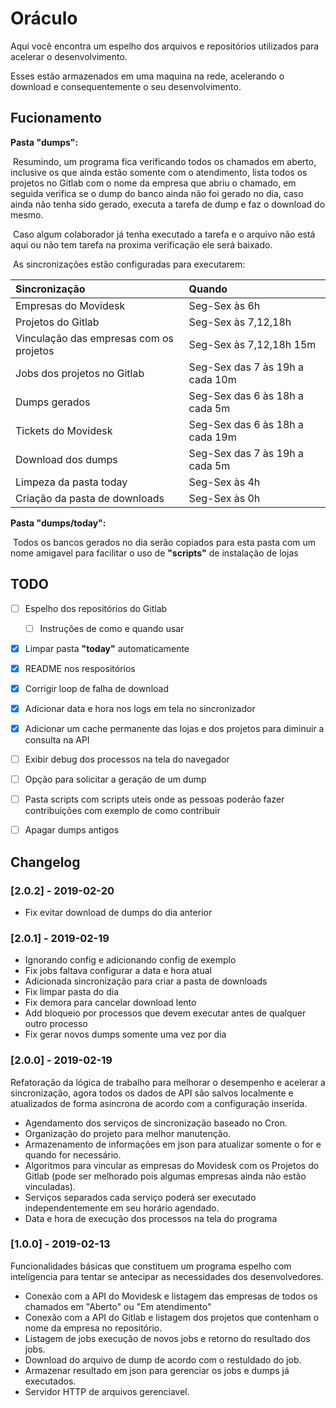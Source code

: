 # Oráculo

Aqui você encontra um espelho dos arquivos e repositórios utilizados para acelerar o desenvolvimento.

Esses estão armazenados em uma maquina na rede, acelerando o download e consequentemente o seu desenvolvimento.

## Fucionamento

**Pasta "dumps":**

​	Resumindo, um programa fica verificando todos os chamados em aberto, inclusive os que ainda estão somente com o atendimento, lista todos os projetos no Gitlab com o nome da empresa que abriu o chamado, em seguida verifica se o dump do banco ainda não foi gerado no dia, caso ainda não tenha sido gerado, executa a tarefa de dump e faz o download do mesmo.

​	Caso algum colaborador já tenha executado a tarefa e o arquivo não está aqui ou não tem tarefa na proxima verificação ele será baixado.

​	As sincronizações estão configuradas para executarem:

| Sincronização                           | Quando                          |
| :-------------------------------------- | :------------------------------ |
| Empresas do Movidesk                    | Seg-Sex às 6h                   |
| Projetos do Gitlab                      | Seg-Sex às 7,12,18h             |
| Vinculação das empresas com os projetos | Seg-Sex às 7,12,18h 15m         |
| Jobs dos projetos no Gitlab             | Seg-Sex das 7 às 19h a cada 10m |
| Dumps gerados                           | Seg-Sex das 6 às 18h a cada 5m  |
| Tickets do Movidesk                     | Seg-Sex das 6 às 18h a cada 19m |
| Download dos dumps                      | Seg-Sex das 7 às 19h a cada 5m  |
| Limpeza da pasta today                  | Seg-Sex às 4h                   |
| Criação da pasta de downloads           | Seg-Sex às 0h                   |

**Pasta "dumps/today":**

​	Todos os bancos gerados no dia serão copiados para esta pasta com um nome amigavel para facilitar o uso de **"scripts"** de instalação de lojas

## TODO

- [ ] Espelho dos repositórios do Gitlab

  - [ ] Instruções de como e quando usar
- [x] Limpar pasta **"today"** automaticamente
- [x] README nos respositórios
- [x] Corrigir loop de falha de download
- [x] Adicionar data e hora nos logs em tela no sincronizador
- [x] Adicionar um cache permanente das lojas e dos projetos para diminuir a consulta na API
- [ ] Exibir debug dos processos na tela do navegador
- [ ] Opção para solicitar a geração de um dump
- [ ] Pasta scripts com scripts uteis onde as pessoas poderão fazer contribuições com exemplo de como contribuir
- [ ] Apagar dumps antigos

## Changelog

### [2.0.2] - 2019-02-20

- Fix evitar download de dumps do dia anterior

### [2.0.1] - 2019-02-19

- Ignorando config e adicionando config de exemplo
- Fix jobs faltava configurar a data e hora atual
- Adicionada sincronização para criar a pasta de downloads
- Fix limpar pasta do dia
- Fix demora para cancelar download lento
- Add bloqueio por processos que devem executar antes de qualquer outro processo
- Fix gerar novos dumps somente uma vez por dia

### [2.0.0] - 2019-02-19

Refatoração da lógica de trabalho para melhorar o desempenho e acelerar a sincronização, agora todos os dados de API são salvos localmente e atualizados de forma asincrona de acordo com a configuração inserida.

- Agendamento dos serviços de sincronização baseado no Cron.
- Organização do projeto para melhor manutenção.
- Armazenamento de informações em json para atualizar somente o for e quando for necessário.
- Algoritmos para vincular as empresas do Movidesk com os Projetos do Gitlab (pode ser melhorado pois algumas empresas ainda não estão vinculadas).
- Serviços separados cada serviço poderá ser executado independentemente em seu horário agendado.
- Data e hora de execução dos processos na tela do programa

### [1.0.0] - 2019-02-13

Funcionalidades básicas que constituem um programa espelho com inteligencia para tentar se antecipar as  necessidades dos desenvolvedores.

- Conexão com a API do Movidesk e listagem das empresas de todos os chamados em "Aberto" ou "Em atendimento"
- Conexão com a API do Gitlab e listagem dos projetos que contenham o nome da empresa no repositório.
- Listagem de jobs execução de novos jobs e retorno do resultado dos jobs.
- Download do arquivo de dump de acordo com o restuldado do job.
- Armazenar resultado em json para gerenciar os jobs e dumps já executados.
- Servidor HTTP de arquivos gerenciavel.